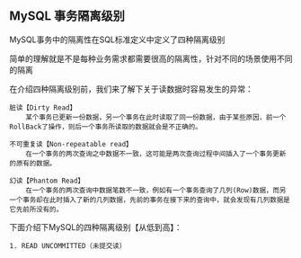 
## MySQL 事务隔离级别

MySQL事务中的隔离性在SQL标准定义中定义了四种隔离级别

简单的理解就是不是每种业务需求都需要很高的隔离性，针对不同的场景使用不同的隔离

在介绍四种隔离级别前，我们来了解下关于读数据时容易发生的异常：

    脏读【Dirty Read】 
        某个事务已更新一份数据，另一个事务在此时读取了同一份数据，由于某些原因，前一个RollBack了操作，则后一个事务所读取的数据就会是不正确的。
             
    不可重复读【Non-repeatable read】
        在一个事务的两次查询之中数据不一致，这可能是两次查询过程中间插入了一个事务更新的原有的数据。
             
    幻读【Phantom Read】
        在一个事务的两次查询中数据笔数不一致，例如有一个事务查询了几列(Row)数据，而另一个事务却在此时插入了新的几列数据，先前的事务在接下来的查询中，就会发现有几列数据是它先前所没有的。


下面介绍下MySQL的四种隔离级别【从低到高】：

    1. READ UNCOMMITTED（未提交读）
    
        

